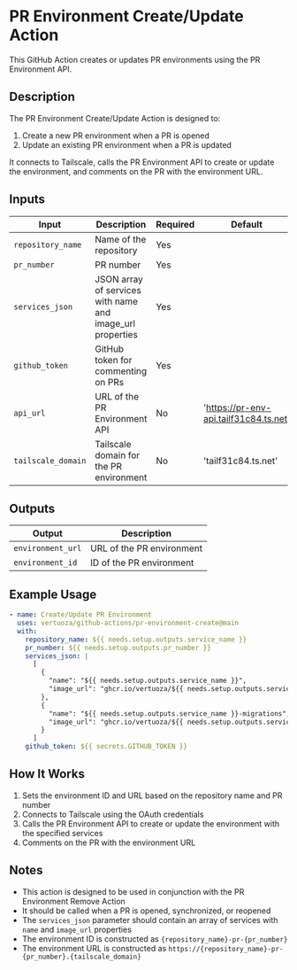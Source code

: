 # PR Environment Create/Update Action

This GitHub Action creates or updates PR environments using the PR Environment API.

## Description

The PR Environment Create/Update Action is designed to:

1. Create a new PR environment when a PR is opened
2. Update an existing PR environment when a PR is updated

It connects to Tailscale, calls the PR Environment API to create or update the environment, and comments on the PR with the environment URL.

## Inputs

| Input | Description | Required | Default |
|-------|-------------|----------|---------|
| `repository_name` | Name of the repository | Yes | |
| `pr_number` | PR number | Yes | |
| `services_json` | JSON array of services with name and image_url properties | Yes | |
| `github_token` | GitHub token for commenting on PRs | Yes | |
| `api_url` | URL of the PR Environment API | No | 'https://pr-env-api.tailf31c84.ts.net' |
| `tailscale_domain` | Tailscale domain for the PR environment | No | 'tailf31c84.ts.net' |

## Outputs

| Output | Description |
|--------|-------------|
| `environment_url` | URL of the PR environment |
| `environment_id` | ID of the PR environment |

## Example Usage

```yaml
- name: Create/Update PR Environment
  uses: vertuoza/github-actions/pr-environment-create@main
  with:
    repository_name: ${{ needs.setup.outputs.service_name }}
    pr_number: ${{ needs.setup.outputs.pr_number }}
    services_json: |
      [
        {
          "name": "${{ needs.setup.outputs.service_name }}",
          "image_url": "ghcr.io/vertuoza/${{ needs.setup.outputs.service_name }}:pr-${{ needs.setup.outputs.pr_number }}"
        },
        {
          "name": "${{ needs.setup.outputs.service_name }}-migrations",
          "image_url": "ghcr.io/vertuoza/${{ needs.setup.outputs.service_name }}-migrations:pr-${{ needs.setup.outputs.pr_number }}"
        }
      ]
    github_token: ${{ secrets.GITHUB_TOKEN }}
```

## How It Works

1. Sets the environment ID and URL based on the repository name and PR number
2. Connects to Tailscale using the OAuth credentials
3. Calls the PR Environment API to create or update the environment with the specified services
4. Comments on the PR with the environment URL

## Notes

- This action is designed to be used in conjunction with the PR Environment Remove Action
- It should be called when a PR is opened, synchronized, or reopened
- The `services_json` parameter should contain an array of services with `name` and `image_url` properties
- The environment ID is constructed as `{repository_name}-pr-{pr_number}`
- The environment URL is constructed as `https://{repository_name}-pr-{pr_number}.{tailscale_domain}`
